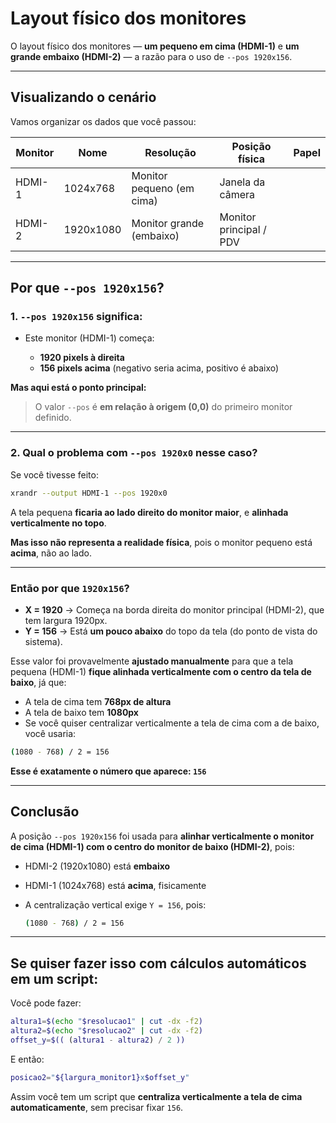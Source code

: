 # Layout físico dos monitores

O layout físico dos monitores — **um pequeno em cima (HDMI-1)** e **um grande embaixo (HDMI-2)** — a razão para o uso de `--pos 1920x156`.

---

## Visualizando o cenário

Vamos organizar os dados que você passou:

| Monitor | Nome      | Resolução                 | Posição física          | Papel |
| ------- | --------- | ------------------------- | ----------------------- | ----- |
| HDMI-1  | 1024x768  | Monitor pequeno (em cima) | Janela da câmera        |       |
| HDMI-2  | 1920x1080 | Monitor grande (embaixo)  | Monitor principal / PDV |       |

---

## Por que `--pos 1920x156`?

### 1. `--pos 1920x156` significa:

* Este monitor (HDMI-1) começa:

  * **1920 pixels à direita**
  * **156 pixels acima** (negativo seria acima, positivo é abaixo)

**Mas aqui está o ponto principal:**

> O valor `--pos` é **em relação à origem (0,0)** do primeiro monitor definido.

---

### 2. Qual o problema com `--pos 1920x0` nesse caso?

Se você tivesse feito:

```bash
xrandr --output HDMI-1 --pos 1920x0
```

A tela pequena **ficaria ao lado direito do monitor maior**, e **alinhada verticalmente no topo**.

**Mas isso não representa a realidade física**, pois o monitor pequeno está **acima**, não ao lado.

---

### Então por que `1920x156`?

* **X = 1920** → Começa na borda direita do monitor principal (HDMI-2), que tem largura 1920px.
* **Y = 156** → Está **um pouco abaixo** do topo da tela (do ponto de vista do sistema).

Esse valor foi provavelmente **ajustado manualmente** para que a tela pequena (HDMI-1) **fique alinhada verticalmente com o centro da tela de baixo**, já que:

* A tela de cima tem **768px de altura**
* A tela de baixo tem **1080px**
* Se você quiser centralizar verticalmente a tela de cima com a de baixo, você usaria:

```bash
(1080 - 768) / 2 = 156
```

**Esse é exatamente o número que aparece: `156`**

---

## Conclusão

A posição `--pos 1920x156` foi usada para **alinhar verticalmente o monitor de cima (HDMI-1) com o centro do monitor de baixo (HDMI-2)**, pois:

* HDMI-2 (1920x1080) está **embaixo**
* HDMI-1 (1024x768) está **acima**, fisicamente
* A centralização vertical exige `Y = 156`, pois:

  ```bash
  (1080 - 768) / 2 = 156
  ```

---

## Se quiser fazer isso com cálculos automáticos em um script:

Você pode fazer:

```bash
altura1=$(echo "$resolucao1" | cut -dx -f2)
altura2=$(echo "$resolucao2" | cut -dx -f2)
offset_y=$(( (altura1 - altura2) / 2 ))
```

E então:

```bash
posicao2="${largura_monitor1}x$offset_y"
```

Assim você tem um script que **centraliza verticalmente a tela de cima automaticamente**, sem precisar fixar `156`.
